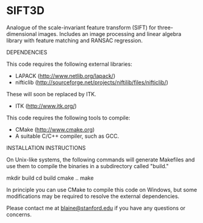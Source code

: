 # SIFT3D
Analogue of the scale-invariant feature transform (SIFT) for three-dimensional images. Includes an image processing and linear algebra library with feature matching and RANSAC regression.

DEPENDENCIES

This code requires the following external libraries:
- LAPACK (http://www.netlib.org/lapack/)
- nifticlib (http://sourceforge.net/projects/niftilib/files/nifticlib/)

These will soon be replaced by ITK.
- ITK (http://www.itk.org/)

This code requires the following tools to compile:
- CMake (http://www.cmake.org)
- A suitable C/C++ compiler, such as GCC.

INSTALLATION INSTRUCTIONS

On Unix-like systems, the following commands will generate Makefiles and use them to compile the binaries in a subdirectory called "build."

mkdir build
cd build
cmake ..
make

In principle you can use CMake to compile this code on Windows, but some modifications may be required to resolve the external dependencies.

Please contact me at blaine@stanford.edu if you have any questions or concerns.
